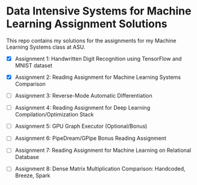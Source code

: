 # Data Intensive Systems for Machine Learning Assignment Solutions
This repo contains my solutions for the assignments for my Machine Learning Systems class at ASU. 

- [x] Assignment 1: Handwritten Digit Recognition using TensorFlow and MNIST dataset 

- [x] Assignment 2: Reading Assignment for Machine Learning Systems Comparison

- [ ] Assignment 3: Reverse-Mode Automatic Differentiation

- [ ] Assignment 4: Reading Assignment for Deep Learning Compilation/Optimization Stack

- [ ] Assignment 5: GPU Graph Executor (Optional/Bonus)

- [ ] Assignment 6: PipeDream/GPipe Bonus Reading Assignment

- [ ] Assignment 7: Reading Assignment for Machine Learning on Relational Database

- [ ] Assignment 8: Dense Matrix Multiplication Comparison: Handcoded, Breeze, Spark
